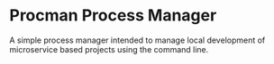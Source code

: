 # Procman Process Manager
A simple process manager intended to manage local development of microservice based projects using the command line.
